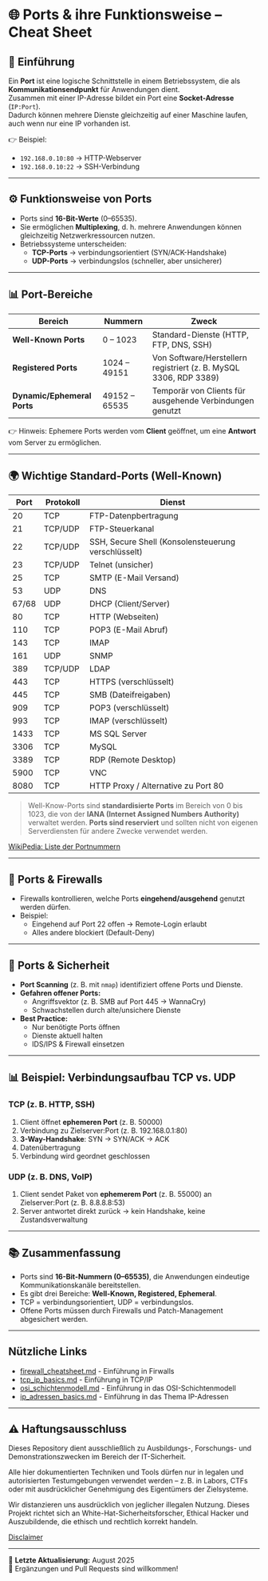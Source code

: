 # 🌐 Ports & ihre Funktionsweise – Cheat Sheet

## 🔎 Einführung
Ein **Port** ist eine logische Schnittstelle in einem Betriebssystem, die als **Kommunikationsendpunkt** für Anwendungen dient.  
Zusammen mit einer IP-Adresse bildet ein Port eine **Socket-Adresse** (`IP:Port`).  
Dadurch können mehrere Dienste gleichzeitig auf einer Maschine laufen, auch wenn nur eine IP vorhanden ist.

👉 Beispiel:  
- `192.168.0.10:80` -> HTTP-Webserver  
- `192.168.0.10:22` -> SSH-Verbindung  

---

## ⚙️ Funktionsweise von Ports
- Ports sind **16-Bit-Werte** (0–65535).  
- Sie ermöglichen **Multiplexing**, d. h. mehrere Anwendungen können gleichzeitig Netzwerkressourcen nutzen.  
- Betriebssysteme unterscheiden:  
  - **TCP-Ports** -> verbindungsorientiert (SYN/ACK-Handshake)  
  - **UDP-Ports** -> verbindungslos (schneller, aber unsicherer)  

---

## 📊 Port-Bereiche

| Bereich             | Nummern        | Zweck |
|---------------------|----------------|-------|
| **Well-Known Ports** | 0 – 1023       | Standard-Dienste (HTTP, FTP, DNS, SSH) |
| **Registered Ports** | 1024 – 49151   | Von Software/Herstellern registriert (z. B. MySQL 3306, RDP 3389) |
| **Dynamic/Ephemeral Ports** | 49152 – 65535 | Temporär von Clients für ausgehende Verbindungen genutzt |

👉 Hinweis: Ephemere Ports werden vom **Client** geöffnet, um eine **Antwort** vom Server zu ermöglichen.

---

## 🌍 Wichtige Standard-Ports (Well-Known)

| Port | Protokoll | Dienst |
|------|-----------|--------|
| 20 | TCP | FTP-Datenpbertragung |
| 21 | TCP/UDP | FTP-Steuerkanal |
| 22 | TCP/UDP | SSH, Secure Shell (Konsolensteuerung verschlüsselt) |
| 23 | TCP/UDP | Telnet (unsicher) |
| 25 | TCP | SMTP (E-Mail Versand) |
| 53 | UDP | DNS |
| 67/68 | UDP | DHCP (Client/Server) |
| 80 | TCP | HTTP (Webseiten) |
| 110 | TCP | POP3 (E-Mail Abruf) |
| 143 | TCP | IMAP |
| 161 | UDP | SNMP |
| 389 | TCP/UDP | LDAP |
| 443 | TCP | HTTPS (verschlüsselt) |
| 445 | TCP | SMB (Dateifreigaben) |
| 909 | TCP | POP3 (verschlüsselt) |
| 993 | TCP | IMAP (verschlüsselt) |
| 1433 | TCP | MS SQL Server |
| 3306 | TCP | MySQL |
| 3389 | TCP | RDP (Remote Desktop) |
| 5900 | TCP | VNC |
| 8080 | TCP | HTTP Proxy / Alternative zu Port 80 |

> Well-Know-Ports sind **standardisierte Ports** im Bereich von 0 bis 1023, die von der **IANA (Internet Assigned Numbers Authority)** verwaltet werden.
> **Ports sind reserviert** und sollten nicht von eigenen Serverdiensten für andere Zwecke verwendet werden.

[WikiPedia: Liste der Portnummern](https://de.wikipedia.org/wiki/Liste_der_Portnummern)

---

## 🧭 Ports & Firewalls
- Firewalls kontrollieren, welche Ports **eingehend/ausgehend** genutzt werden dürfen.  
- Beispiel:  
  - Eingehend auf Port 22 offen -> Remote-Login erlaubt  
  - Alles andere blockiert (Default-Deny)  

---

## 🔐 Ports & Sicherheit
- **Port Scanning** (z. B. mit `nmap`) identifiziert offene Ports und Dienste.  
- **Gefahren offener Ports:**  
  - Angriffsvektor (z. B. SMB auf Port 445 → WannaCry)  
  - Schwachstellen durch alte/unsichere Dienste  
- **Best Practice:**  
  - Nur benötigte Ports öffnen  
  - Dienste aktuell halten  
  - IDS/IPS & Firewall einsetzen  

---

## 📊 Beispiel: Verbindungsaufbau TCP vs. UDP

### TCP (z. B. HTTP, SSH)
1. Client öffnet **ephemeren Port** (z. B. 50000)  
2. Verbindung zu Zielserver:Port (z. B. 192.168.0.1:80)  
3. **3-Way-Handshake**: SYN -> SYN/ACK -> ACK  
4. Datenübertragung  
5. Verbindung wird geordnet geschlossen  

### UDP (z. B. DNS, VoIP)
1. Client sendet Paket von **ephemerem Port** (z. B. 55000) an Zielserver:Port (z. B. 8.8.8.8:53)  
2. Server antwortet direkt zurück -> kein Handshake, keine Zustandsverwaltung  

---

## 📚 Zusammenfassung
- Ports sind **16-Bit-Nummern (0–65535)**, die Anwendungen eindeutige Kommunikationskanäle bereitstellen.  
- Es gibt drei Bereiche: **Well-Known, Registered, Ephemeral**.  
- TCP = verbindungsorientiert, UDP = verbindungslos.  
- Offene Ports müssen durch Firewalls und Patch-Management abgesichert werden.  

----

## Nützliche Links
- [firewall_cheatsheet.md](02-network-security/firewall_cheatsheet.md) - Einführung in Firwalls
- [tcp_ip_basics.md](tcp_ip_basics.md) - Einführung in TCP/IP
- [osi_schichtenmodell.md](osi_schichtenmodell.md) - Einführung in das OSI-Schichtenmodell
- [ip_adressen_basics.md](ip_adressen_basics.md) - Einführung in das Thema IP-Adressen

---

## ⚠️ Haftungsausschluss

Dieses Repository dient ausschließlich zu Ausbildungs-, Forschungs- und Demonstrationszwecken im Bereich der IT-Sicherheit.

Alle hier dokumentierten Techniken und Tools dürfen nur in legalen und autorisierten Testumgebungen verwendet werden – z. B. in Labors, CTFs oder mit ausdrücklicher Genehmigung des Eigentümers der Zielsysteme.

Wir distanzieren uns ausdrücklich von jeglicher illegalen Nutzung.
Dieses Projekt richtet sich an White-Hat-Sicherheitsforscher, Ethical Hacker und Auszubildende, die ethisch und rechtlich korrekt handeln.

[Disclaimer](/00-disclaimer/disclaimer.md)

--- 

📅 **Letzte Aktualisierung:** August 2025  
🤝 Ergänzungen und Pull Requests sind willkommen!
